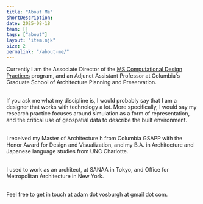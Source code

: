 ```yaml
---
title: "About Me"
shortDescription: 
date: 2025-08-18
team: []
tags: ["about"]
layout: "item.njk"
size: 2
permalink: "/about-me/"
---
```


Currently I am the Associate Director of the [MS Computational Design Practices](https://www.arch.columbia.edu/programs/15-m-s-computational-design-practices) program, and an Adjunct Assistant Professor at Columbia's Graduate School of Architecture Planning and Preservation. <br> <br>

If you ask me what my discipline is, I would probably say that I am a designer that works with technology a lot. More specifically, I would say my research practice focuses around simulation as a form of representation, and the critical use of geospatial data to describe the built environment. <br> <br>

I received my Master of Architecture h from Columbia GSAPP with the Honor Award for Design and Visualization, and my B.A. in Architecture and Japanese language studies from UNC Charlotte. <br> <br>

I used to work as an architect, at SANAA in Tokyo, and Office for Metropolitan Architecture in New York. <br> <br>

Feel free to get in touch at adam dot vosburgh at gmail dot com.